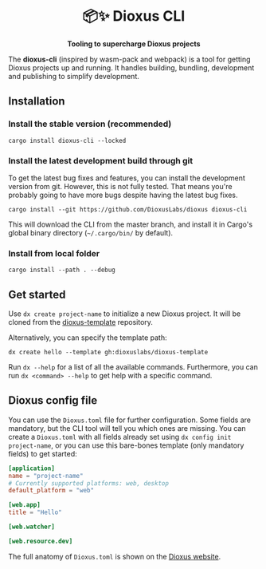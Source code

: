 <div style="text-align: center">
  <h1>📦✨ Dioxus CLI</h1>
  <p><strong>Tooling to supercharge Dioxus projects</strong></p>
</div>

The **dioxus-cli** (inspired by wasm-pack and webpack) is a tool for getting Dioxus projects up and running.
It handles building, bundling, development and publishing to simplify development.

## Installation

### Install the stable version (recommended)

```
cargo install dioxus-cli --locked
```

### Install the latest development build through git

To get the latest bug fixes and features, you can install the development version from git.
However, this is not fully tested.
That means you're probably going to have more bugs despite having the latest bug fixes.

```
cargo install --git https://github.com/DioxusLabs/dioxus dioxus-cli
```

This will download the CLI from the master branch,
and install it in Cargo's global binary directory (`~/.cargo/bin/` by default).

### Install from local folder

```
cargo install --path . --debug
```

## Get started

Use `dx create project-name` to initialize a new Dioxus project.
It will be cloned from the [dioxus-template](https://github.com/DioxusLabs/dioxus-template) repository.

Alternatively, you can specify the template path:

```
dx create hello --template gh:dioxuslabs/dioxus-template
```

Run `dx --help` for a list of all the available commands.
Furthermore, you can run `dx <command> --help` to get help with a specific command.

## Dioxus config file

You can use the `Dioxus.toml` file for further configuration.
Some fields are mandatory, but the CLI tool will tell you which ones are missing.
You can create a `Dioxus.toml` with all fields already set using `dx config init project-name`,
or you can use this bare-bones template (only mandatory fields) to get started:

```toml
[application]
name = "project-name"
# Currently supported platforms: web, desktop
default_platform = "web"

[web.app]
title = "Hello"

[web.watcher]

[web.resource.dev]
```

The full anatomy of `Dioxus.toml` is shown on the [Dioxus website](https://dioxuslabs.com/learn/0.4/CLI/configure).
